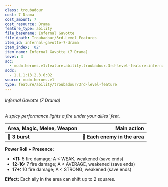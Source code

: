 ```yaml
---
class: troubadour
cost: 7 Drama
cost_amount: 7
cost_resource: Drama
feature_type: ability
file_basename: Infernal Gavotte
file_dpath: Troubadour/3rd-Level Features
item_id: infernal-gavotte-7-drama
item_index: '02'
item_name: Infernal Gavotte (7 Drama)
level: 3
scc:
  - mcdm.heroes.v1:feature.ability.troubadour.3rd-level-feature:infernal-gavotte-7-drama
scdc:
  - 1.1.1:13.2.3.6:02
source: mcdm.heroes.v1
type: feature/ability/troubadour/3rd-level-feature
---
```


###### Infernal Gavotte (7 Drama)

*A spicy performance lights a fire under your allies' feet.*

| **Area, Magic, Melee, Weapon** |               **Main action** |
| ------------------------------ | ----------------------------: |
| **📏 3 burst**                 | **🎯 Each enemy in the area** |

**Power Roll + Presence:**

- **≤11:** 5 fire damage; A < WEAK, weakened (save ends)
- **12-16:** 7 fire damage; A < AVERAGE, weakened (save ends)
- **17+:** 10 fire damage; A < STRONG, weakened (save ends)

**Effect:** Each ally in the area can shift up to 2 squares.

